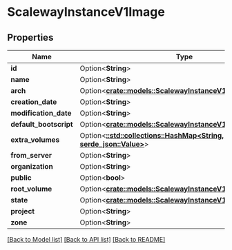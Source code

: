 # ScalewayInstanceV1Image

## Properties

Name | Type | Description | Notes
------------ | ------------- | ------------- | -------------
**id** | Option<**String**> |  | [optional]
**name** | Option<**String**> |  | [optional]
**arch** | Option<[**crate::models::ScalewayInstanceV1Arch**](scaleway.instance.v1.Arch.md)> |  | [optional]
**creation_date** | Option<**String**> |  | [optional]
**modification_date** | Option<**String**> |  | [optional]
**default_bootscript** | Option<[**crate::models::ScalewayInstanceV1Bootscript**](scaleway.instance.v1.Bootscript.md)> |  | [optional]
**extra_volumes** | Option<[**::std::collections::HashMap<String, serde_json::Value>**](serde_json::Value.md)> |  | [optional]
**from_server** | Option<**String**> |  | [optional]
**organization** | Option<**String**> |  | [optional]
**public** | Option<**bool**> |  | [optional]
**root_volume** | Option<[**crate::models::ScalewayInstanceV1VolumeSummary**](scaleway.instance.v1.VolumeSummary.md)> |  | [optional]
**state** | Option<[**crate::models::ScalewayInstanceV1ImageState**](scaleway.instance.v1.Image.State.md)> |  | [optional]
**project** | Option<**String**> |  | [optional]
**zone** | Option<**String**> |  | [optional]

[[Back to Model list]](../README.md#documentation-for-models) [[Back to API list]](../README.md#documentation-for-api-endpoints) [[Back to README]](../README.md)


